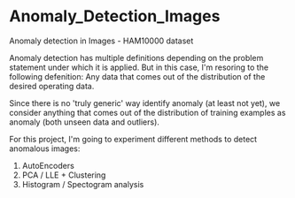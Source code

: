 # Anomaly_Detection_Images
Anomaly detection in Images - HAM10000 dataset

Anomaly detection has multiple definitions depending on the problem statement under which it is applied. But in this case, I'm resoring to the following defenition:
Any data that comes out of the distribution of the desired operating data.

Since there is no 'truly generic' way identify anomaly (at least not yet), we consider anything that comes out of the distribution of training examples as anomaly (both unseen data and outliers).

For this project, I'm going to experiment different methods to detect anomalous images:

1. AutoEncoders
2. PCA / LLE + Clustering
3. Histogram / Spectogram analysis